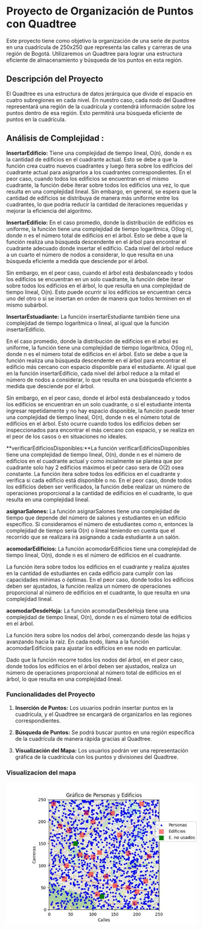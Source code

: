 # Proyecto de Organización de Puntos con Quadtree

Este proyecto tiene como objetivo la organización de una serie de puntos en una cuadrícula de 250x250 que representa las calles y carreras de una región de Bogotá. Utilizaremos un Quadtree para lograr una estructura eficiente de almacenamiento y búsqueda de los puntos en esta región.

## Descripción del Proyecto

El Quadtree es una estructura de datos jerárquica que divide el espacio en cuatro subregiones en cada nivel. En nuestro caso, cada nodo del Quadtree representará una región de la cuadrícula y contendrá información sobre los puntos dentro de esa región. Esto permitirá una búsqueda eficiente de puntos en la cuadrícula.

## Análisis de Complejidad :
**InsertarEdificio:** Tiene una complejidad de tiempo lineal, O(n), donde n es la cantidad de edificios en el cuadrante actual. Esto se debe a que la función crea cuatro nuevos cuadrantes y luego itera sobre los edificios del cuadrante actual para asignarlos a los cuadrantes correspondientes. En el peor caso, cuando todos los edificios se encuentran en el mismo cuadrante, la función debe iterar sobre todos los edificios una vez, lo que resulta en una complejidad lineal. Sin embargo, en general, se espera que la cantidad de edificios se distribuya de manera más uniforme entre los cuadrantes, lo que podría reducir la cantidad de iteraciones requeridas y mejorar la eficiencia del algoritmo.

**InsertarEdificio:** En el caso promedio, donde la distribución de edificios es uniforme, la función tiene una complejidad de tiempo logarítmica, O(log n), donde n es el número total de edificios en el árbol. Esto se debe a que la función realiza una búsqueda descendente en el árbol para encontrar el cuadrante adecuado donde insertar el edificio. Cada nivel del árbol reduce a un cuarto el número de nodos a considerar, lo que resulta en una búsqueda eficiente a medida que desciende por el árbol.

Sin embargo, en el peor caso, cuando el árbol está desbalanceado y todos los edificios se encuentran en un solo cuadrante, la función debe iterar sobre todos los edificios en el árbol, lo que resulta en una complejidad de tiempo lineal, O(n). Esto puede ocurrir si los edificios se encuentran cerca uno del otro o si se insertan en orden de manera que todos terminen en el mismo subárbol.

**InsertarEstuadiante:** La función insertarEstudiante también tiene una complejidad de tiempo logarítmica o lineal, al igual que la función insertarEdificio.

En el caso promedio, donde la distribución de edificios en el arbol es uniforme, la función tiene una complejidad de tiempo logarítmica, O(log n), donde n es el número total de edificios en el árbol. Esto se debe a que la función realiza una búsqueda descendente en el árbol para encontrar el edificio más cercano con espacio disponible para el estudiante. Al igual que en la función insertarEdificio, cada nivel del árbol reduce a la mitad el número de nodos a considerar, lo que resulta en una búsqueda eficiente a medida que desciende por el árbol.

Sin embargo, en el peor caso, donde el árbol está desbalanceado y todos los edificios se encuentran en un solo cuadrante, o si el estudiante intenta ingresar repetidamente y no hay espacio disponible, la función puede tener una complejidad de tiempo lineal, O(n), donde n es el número total de edificios en el árbol. Esto ocurre cuando todos los edificios deben ser inspeccionados para encontrar el más cercano con espacio, y se realiza en el peor de los casos o en situaciones no ideales.

**verificarEdificiosDisponibles:**La función verificarEdificiosDisponibles tiene una complejidad de tiempo lineal, O(n), donde n es el número de edificios en el cuadrante actual y como incialmente se plantea que por cuadrante solo hay 2 edificios máximos el peór caso sera de O(2) osea constante. La función itera sobre todos los edificios en el cuadrante y verifica si cada edificio está disponible o no. En el peor caso, donde todos los edificios deben ser verificados, la función debe realizar un número de operaciones proporcional a la cantidad de edificios en el cuadrante, lo que resulta en una complejidad lineal.

**asignarSalones:** La función asignarSalones tiene una complejidad de tiempo que depende del número de salones y estudiantes en un edificio específico. Si consideramos el número de estudiantes como n, entonces la complejidad de tiempo sería O(n) o lineal teniendo en cuenta que el recorrido que se realizara irá asignando a cada estudiante a un salón.

**acomodarEdificios:** La función acomodarEdificios tiene una complejidad de tiempo lineal, O(n), donde n es el número de edificios en el cuadrante.

La función itera sobre todos los edificios en el cuadrante y realiza ajustes en la cantidad de estudiantes en cada edificio para cumplir con las capacidades mínimas o óptimas. En el peor caso, donde todos los edificios deben ser ajustados, la función realiza un número de operaciones proporcional al número de edificios en el cuadrante, lo que resulta en una complejidad lineal.

**acomodarDesdeHoja:** La función acomodarDesdeHoja tiene una complejidad de tiempo lineal, O(n), donde n es el número total de edificios en el árbol.

La función itera sobre los nodos del árbol, comenzando desde las hojas y avanzando hacia la raíz. En cada nodo, llama a la función acomodarEdificios para ajustar los edificios en ese nodo en particular.

Dado que la función recorre todos los nodos del árbol, en el peor caso, donde todos los edificios en el árbol deben ser ajustados, realiza un número de operaciones proporcional al número total de edificios en el árbol, lo que resulta en una complejidad lineal.

### Funcionalidades del Proyecto

1. **Inserción de Puntos:** Los usuarios podrán insertar puntos en la cuadrícula, y el Quadtree se encargará de organizarlos en las regiones correspondientes.

2. **Búsqueda de Puntos:** Se podrá buscar puntos en una región específica de la cuadrícula de manera rápida gracias al Quadtree.

3. **Visualización del Mapa:** Los usuarios podrán ver una representación gráfica de la cuadrícula con los puntos y divisiones del Quadtree.

### Visualizacion del mapa 
![Imagen del mapa](./mapaOrganizado.jpg)